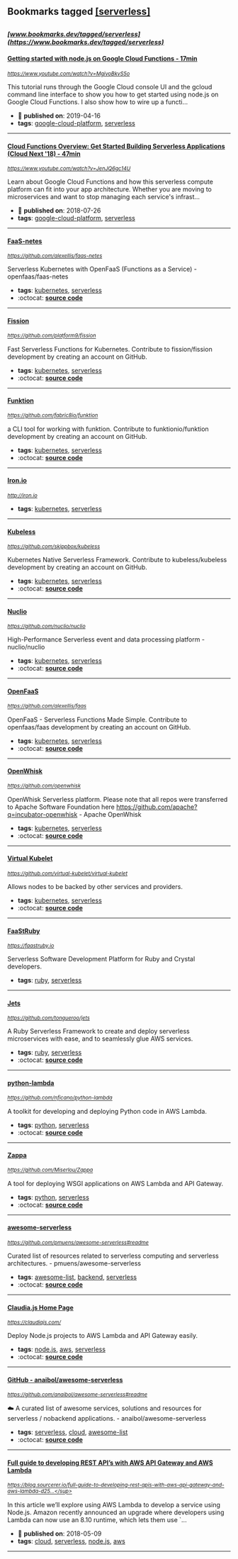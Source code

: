 ## Bookmarks tagged [[serverless]](https://www.bookmarks.dev/search?q=[serverless])

_<sup><sup>[www.bookmarks.dev/tagged/serverless](https://www.bookmarks.dev/tagged/serverless)</sup></sup>_
---
#### [Getting started with node.js on Google Cloud Functions - 17min](https://www.youtube.com/watch?v=MgivoBkvS5o)
_<sup>https://www.youtube.com/watch?v=MgivoBkvS5o</sup>_

This tutorial runs through the Google Cloud console UI and the gcloud command line interface to show you how to get started using node.js on Google Cloud Functions. I also show how to wire up a functi...
* :calendar: **published on**: 2019-04-16
* **tags**: [google-cloud-platform](../tagged/google-cloud-platform.md), [serverless](../tagged/serverless.md)
---
#### [Cloud Functions Overview: Get Started Building Serverless Applications (Cloud Next '18) - 47min](https://www.youtube.com/watch?v=JenJQ6gc14U)
_<sup>https://www.youtube.com/watch?v=JenJQ6gc14U</sup>_

Learn about Google Cloud Functions and how this serverless compute platform can fit into your app architecture. Whether you are moving to microservices and want to stop managing each service's infrast...
* :calendar: **published on**: 2018-07-26
* **tags**: [google-cloud-platform](../tagged/google-cloud-platform.md), [serverless](../tagged/serverless.md)
---
#### [FaaS-netes](https://github.com/alexellis/faas-netes)
_<sup>https://github.com/alexellis/faas-netes</sup>_

Serverless Kubernetes with OpenFaaS (Functions as a Service) - openfaas/faas-netes
* **tags**: [kubernetes](../tagged/kubernetes.md), [serverless](../tagged/serverless.md)
* :octocat: **[source code](https://github.com/alexellis/faas-netes)**
---
#### [Fission](https://github.com/platform9/fission)
_<sup>https://github.com/platform9/fission</sup>_

Fast Serverless Functions for Kubernetes. Contribute to fission/fission development by creating an account on GitHub.
* **tags**: [kubernetes](../tagged/kubernetes.md), [serverless](../tagged/serverless.md)
* :octocat: **[source code](https://github.com/platform9/fission)**
---
#### [Funktion](https://github.com/fabric8io/funktion)
_<sup>https://github.com/fabric8io/funktion</sup>_

a CLI tool for working with funktion. Contribute to funktionio/funktion development by creating an account on GitHub.
* **tags**: [kubernetes](../tagged/kubernetes.md), [serverless](../tagged/serverless.md)
* :octocat: **[source code](https://github.com/fabric8io/funktion)**
---
#### [Iron.io](http://iron.io)
_<sup>http://iron.io</sup>_

* **tags**: [kubernetes](../tagged/kubernetes.md), [serverless](../tagged/serverless.md)
---
#### [Kubeless](https://github.com/skippbox/kubeless)
_<sup>https://github.com/skippbox/kubeless</sup>_

Kubernetes Native Serverless Framework. Contribute to kubeless/kubeless development by creating an account on GitHub.
* **tags**: [kubernetes](../tagged/kubernetes.md), [serverless](../tagged/serverless.md)
* :octocat: **[source code](https://github.com/skippbox/kubeless)**
---
#### [Nuclio](https://github.com/nuclio/nuclio)
_<sup>https://github.com/nuclio/nuclio</sup>_

High-Performance Serverless event and data processing platform - nuclio/nuclio
* **tags**: [kubernetes](../tagged/kubernetes.md), [serverless](../tagged/serverless.md)
* :octocat: **[source code](https://github.com/nuclio/nuclio)**
---
#### [OpenFaaS](https://github.com/alexellis/faas)
_<sup>https://github.com/alexellis/faas</sup>_

OpenFaaS - Serverless Functions Made Simple. Contribute to openfaas/faas development by creating an account on GitHub.
* **tags**: [kubernetes](../tagged/kubernetes.md), [serverless](../tagged/serverless.md)
* :octocat: **[source code](https://github.com/alexellis/faas)**
---
#### [OpenWhisk](https://github.com/openwhisk)
_<sup>https://github.com/openwhisk</sup>_

OpenWhisk Serverless platform. Please note that all repos were transferred to Apache Software Foundation here https://github.com/apache?q=incubator-openwhisk - Apache OpenWhisk
* **tags**: [kubernetes](../tagged/kubernetes.md), [serverless](../tagged/serverless.md)
* :octocat: **[source code](https://github.com/openwhisk)**
---
#### [Virtual Kubelet](https://github.com/virtual-kubelet/virtual-kubelet)
_<sup>https://github.com/virtual-kubelet/virtual-kubelet</sup>_

Allows nodes to be backed by other services and providers.
* **tags**: [kubernetes](../tagged/kubernetes.md), [serverless](../tagged/serverless.md)
* :octocat: **[source code](https://github.com/virtual-kubelet/virtual-kubelet)**
---
#### [FaaStRuby](https://faastruby.io)
_<sup>https://faastruby.io</sup>_

Serverless Software Development Platform for Ruby and Crystal developers.
* **tags**: [ruby](../tagged/ruby.md), [serverless](../tagged/serverless.md)
---
#### [Jets](https://github.com/tongueroo/jets)
_<sup>https://github.com/tongueroo/jets</sup>_

A Ruby Serverless Framework to create and deploy serverless microservices with ease, and to seamlessly glue AWS services.
* **tags**: [ruby](../tagged/ruby.md), [serverless](../tagged/serverless.md)
* :octocat: **[source code](https://github.com/tongueroo/jets)**
---
#### [python-lambda](https://github.com/nficano/python-lambda)
_<sup>https://github.com/nficano/python-lambda</sup>_

A toolkit for developing and deploying Python code in AWS Lambda.
* **tags**: [python](../tagged/python.md), [serverless](../tagged/serverless.md)
* :octocat: **[source code](https://github.com/nficano/python-lambda)**
---
#### [Zappa](https://github.com/Miserlou/Zappa)
_<sup>https://github.com/Miserlou/Zappa</sup>_

A tool for deploying WSGI applications on AWS Lambda and API Gateway.
* **tags**: [python](../tagged/python.md), [serverless](../tagged/serverless.md)
* :octocat: **[source code](https://github.com/Miserlou/Zappa)**
---
#### [awesome-serverless](https://github.com/pmuens/awesome-serverless#readme)
_<sup>https://github.com/pmuens/awesome-serverless#readme</sup>_

Curated list of resources related to serverless computing and serverless architectures. - pmuens/awesome-serverless
* **tags**: [awesome-list](../tagged/awesome-list.md), [backend](../tagged/backend.md), [serverless](../tagged/serverless.md)
* :octocat: **[source code](https://github.com/pmuens/awesome-serverless#readme)**
---
#### [Claudia.js Home Page](https://claudiajs.com/)
_<sup>https://claudiajs.com/</sup>_

Deploy Node.js projects to AWS Lambda and API Gateway easily.
* **tags**: [node.js](../tagged/node.js.md), [aws](../tagged/aws.md), [serverless](../tagged/serverless.md)
* :octocat: **[source code](https://github.com/claudiajs/claudia)**
---
#### [GitHub - anaibol/awesome-serverless](https://github.com/anaibol/awesome-serverless#readme)
_<sup>https://github.com/anaibol/awesome-serverless#readme</sup>_

:cloud: A curated list of awesome services, solutions and resources for serverless / nobackend applications. - anaibol/awesome-serverless
* **tags**: [serverless](../tagged/serverless.md), [cloud](../tagged/cloud.md), [awesome-list](../tagged/awesome-list.md)
* :octocat: **[source code](https://github.com/anaibol/awesome-serverless)**
---
#### [Full guide to developing REST API’s with AWS API Gateway and AWS Lambda](https://blog.sourcerer.io/full-guide-to-developing-rest-apis-with-aws-api-gateway-and-aws-lambda-d254729d6992)
_<sup>https://blog.sourcerer.io/full-guide-to-developing-rest-apis-with-aws-api-gateway-and-aws-lambda-d25...</sup>_

In this article we’ll explore using AWS Lambda to develop a service using Node.js. Amazon recently announced an upgrade where developers using Lambda can now use an 8.10 runtime, which lets them use `...
* :calendar: **published on**: 2018-05-09
* **tags**: [cloud](../tagged/cloud.md), [serverless](../tagged/serverless.md), [node.js](../tagged/node.js.md), [aws](../tagged/aws.md)
---
